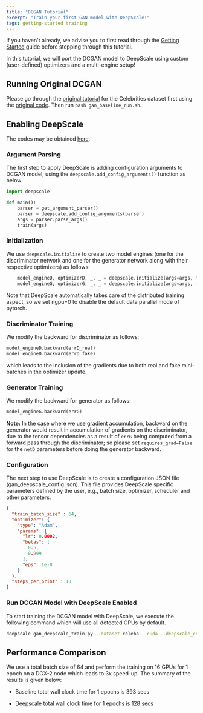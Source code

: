 ```yaml
---
title: "DCGAN Tutorial"
excerpt: "Train your first GAN model with DeepScale!"
tags: getting-started training
---
```


If you haven't already, we advise you to first read through the [Getting Started](/getting-started/) guide before stepping through this
tutorial.

In this tutorial, we will port the DCGAN model to DeepScale using custom (user-defined) optimizers and a multi-engine setup!

## Running Original DCGAN

Please go through the [original tutorial](https://pytorch.org/tutorials/beginner/dcgan_faces_tutorial.html) for the Celebrities dataset first using the [original code](https://github.com/pytorch/examples/blob/master/dcgan/main.py). Then run `bash gan_baseline_run.sh`.


## Enabling DeepScale

The codes may be obtained [here](https://github.com/khulnasoft/DeepScaleExamples/tree/master/gan).

### Argument Parsing

The first step to apply DeepScale is adding configuration arguments to DCGAN model, using the `deepscale.add_config_arguments()` function as below.

```python
import deepscale

def main():
    parser = get_argument_parser()
    parser = deepscale.add_config_arguments(parser)
    args = parser.parse_args()
    train(args)
```



### Initialization

We use `deepscale.initialize` to create two model engines (one for the discriminator network and one for the generator network along with their respective optimizers) as follows:

```python
    model_engineD, optimizerD, _, _ = deepscale.initialize(args=args, model=netD, model_parameters=netD.parameters(), optimizer=optimizerD)
    model_engineG, optimizerG, _, _ = deepscale.initialize(args=args, model=netG, model_parameters=netG.parameters(), optimizer=optimizerG)

```

Note that DeepScale automatically takes care of the distributed training aspect, so we set ngpu=0 to disable the default data parallel mode of pytorch.

### Discriminator Training

We modify the backward for discriminator as follows:

```python
model_engineD.backward(errD_real)
model_engineD.backward(errD_fake)
```

which leads to the inclusion of the gradients due to both real and fake mini-batches in the optimizer update.

### Generator Training

We modify the backward for generator as follows:

```python
model_engineG.backward(errG)
```

**Note:** In the case where we use gradient accumulation, backward on the generator would result in accumulation of gradients on the discriminator, due to the tensor dependencies as a result of `errG` being computed from a forward pass through the discriminator; so please set `requires_grad=False` for the `netD` parameters before doing the generator backward.

### Configuration

The next step to use DeepScale is to create a configuration JSON file (gan_deepscale_config.json). This file provides DeepScale specific parameters defined by the user, e.g., batch size, optimizer, scheduler and other parameters.

```json
{
  "train_batch_size" : 64,
  "optimizer": {
    "type": "Adam",
    "params": {
      "lr": 0.0002,
      "betas": [
        0.5,
        0.999
      ],
      "eps": 1e-8
    }
  },
  "steps_per_print" : 10
}
```



### Run DCGAN Model with DeepScale Enabled

To start training the DCGAN model with DeepScale, we execute the following command which will use all detected GPUs by default.

```bash
deepscale gan_deepscale_train.py --dataset celeba --cuda --deepscale_config gan_deepscale_config.json --tensorboard_path './runs/deepscale'
```

## Performance Comparison

We use a total batch size of 64 and perform the training on 16 GPUs for 1 epoch on a DGX-2 node which leads to 3x speed-up. The summary of the results is given below:

- Baseline total wall clock time for 1 epochs is 393 secs

- Deepscale total wall clock time for 1 epochs is 128 secs


###
